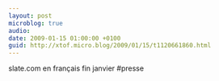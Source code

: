 ```yaml
---
layout: post
microblog: true
audio: 
date: 2009-01-15 01:00:00 +0100
guid: http://xtof.micro.blog/2009/01/15/t1120661860.html
---
```

slate.com en français fin janvier #presse
